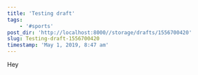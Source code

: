 ```yaml
---
title: 'Testing draft'
tags:
    - '#sports'
post_dir: 'http://localhost:8000//storage/drafts/1556700420'
slug: Testing-draft-1556700420
timestamp: 'May 1, 2019, 8:47 am'
---
```

Hey